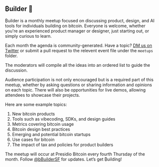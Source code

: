 ## ₿uilder 👋

₿uilder is a monthly meetup focused on discussing product, design, and AI tools for individuals building on bitcoin. Everyone is welcome, whether you're an experienced product manager or designer, just starting out, or simply curious to learn.

Each month the agenda is community-generated. Have a topic? [DM us on Twitter](https://x.com/bbBuilderSF) or submit a pull request to the relevent event file under the `meetups` folder.

The moderators will compile all the ideas into an ordered list to guide the discussion. 

Audience participation is not only encouraged but is a required part of this meetup, whether by asking questions or sharing information and opinions on each topic. There will also be opportunities for live demos, allowing attendees to showcase their projects.

Here are some example topics:
1. New bitcoin products
2. Tools such as vibecoding, SDKs, and design guides
3. Metrics covering bitcoin usage
4. Bitcoin design best practices
5. Emerging and potential bitcoin startups
6. Use cases for bitcoin
7. The impact of tax and policies for product builders

The meetup will occur at Presidio Bitcoin every fourth Thursday of the month. Follow [@bBuilderSF](https://x.com/bBuilderSF) for updates. Let’s get ₿uilding!
